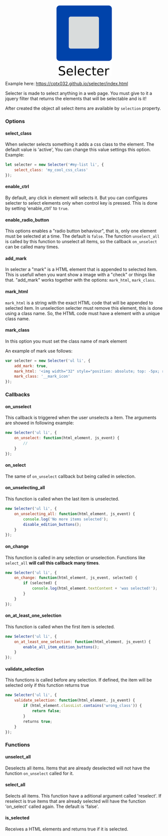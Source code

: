 <p align="center">
  <img src="logo/logo.png?raw=true" alt="Selecter logo"/>
</p>

Example here: https://cptx032.github.io/selecter/index.html

Selecter is made to select anything in a web page. You must give to it a jquery filter that
returns the elements that will be selectable and is it!

After created the object all select items are available by `selection` property.

### Options

#### select_class
When selecter selects something it adds a css class to the element.
The default value is 'active', You can change this value settings this option. Example:

```javascript
let selecter = new Selecter('#my-list li', {
    select_class: 'my_cool_css_class'
});
```

#### enable_ctrl
By default, any click in element will selects it. But you can configures selecter
to select elements only when control key is pressed. This is done by setting 'enable_ctrl'
to `true`.

#### enable_radio_button
This options enables a "radio button behaviour", that is, only one element must be selected
at a time. The default is `false`. The function `unselect_all` is called by this function
to unselect all items, so the callback `on_unselect` can be called many times.

#### add_mark
In selecter a "mark" is a HTML element that is appended to selected item. This is usefull
when you want show a image with a "check" or things like that. "add_mark" works together
with the options: `mark_html`, `mark_class`.

#### mark_html
`mark_html` is a string with the exact HTML code that will be appended to selected item.
In unselection selecter must remove this element, this is done using a class name.
So, the HTML code must have a element with a unique class name.

#### mark_class
In this option you must set the class name of mark element

An example of mark use follows:
```javascript
var selecter = new Selecter('ul li', {
    add_mark: true,
    mark_html: '<img width="32" style="position: absolute; top: -5px; right: -5px;" class="__mark_icon" src="imgs/check.png">',
    mark_class: '__mark_icon'
});
```

### Callbacks
#### on_unselect
This callback is triggered when the user unselects a item. The arguments are showed in following example:
```javascript
new Selecter('ul li', {
    on_unselect: function(html_element, js_event) {
        //
    }
});
```

#### on_select
The same of `on_unselect` callback but being called in selection.

#### on_unselecting_all
This function is called when the last item is unselected.
```javascript
new Selecter('ul li', {
    on_unselecting_all: function(html_element, js_event) {
        console.log('No more items selected');
        disable_edition_buttons();
    }
});
```

#### on_change
This function is called in any selection or unselection. Functions like `select_all`
**will call this callback many times**.
```javascript
new Selecter('ul li', {
    on_change: function(html_element, js_event, selected) {
        if (selected) {
            console.log(html_element.textContent + 'was selected!');
        }
    }
});
```

#### on_at_least_one_selection
This function is called when the first item is selected.
```javascript
new Selecter('ul li', {
    on_at_least_one_selection: function(html_element, js_event) {
        enable_all_item_edition_buttons();
    }
});
```

#### validate_selection
This functions is called before any selection. If defined, the item will be selected
only if this function returns true
```javascript
new Selecter('ul li', {
    validate_selection: function(html_element, js_event) {
        if (html_element.classList.contains('wrong_class')) {
            return false;
        }
        returns true;
    }
});
```

### Functions
#### unselect_all
Deselects all items. Items that are already deselected will not have the function `on_unselect` called for it.

#### select_all
Selects all items. This function have a aditional argument called 'reselect'. If reselect is true
items that are already selected will have the function 'on_select' called again. The default is 'false'.

#### is_selected
Receives a HTML elements and returns true if it is selected.
